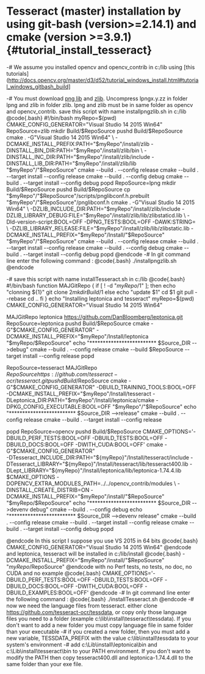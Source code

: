 Tesseract (master) installation by using git-bash (version>=2.14.1) and cmake (version >=3.9.1){#tutorial_install_tesseract}
===============================================================

-#  We assume you installed opencv and opencv_contrib in c:/lib using [this tutorials](http://docs.opencv.org/master/d3/d52/tutorial_windows_install.html#tutorial_windows_gitbash_build]

-# You must download [png lib](https://sourceforge.net/projects/libpng/files/libpng16/1.6.32/lpng1632.zip/download) and [zlib](https://sourceforge.net/projects/libpng/files/zlib/1.2.11/zlib1211.zip/download).
Uncompress lpngx.y.zz in folder lpng and zlib in folder zlib. lpng and zlib must be in same folder as opencv and opencv_contrib.
save this script with name installpngzlib.sh in c:/lib
@code{.bash}
#!/bin/bash
myRepo=$(pwd)
CMAKE_CONFIG_GENERATOR="Visual Studio 14 2015 Win64"
RepoSource=zlib
mkdir Build/$RepoSource
pushd Build/$RepoSource
cmake . -G"Visual Studio 14 2015 Win64" \
-DCMAKE_INSTALL_PREFIX:PATH="$myRepo"/install/zlib -DINSTALL_BIN_DIR:PATH="$myRepo"/install/zlib/bin \
-DINSTALL_INC_DIR:PATH="$myRepo"/install/zlib/include -DINSTALL_LIB_DIR:PATH="$myRepo"/install/zlib/lib "$myRepo"/"$RepoSource"
cmake --build . --config release
cmake --build . --target install --config release
cmake --build . --config debug
cmake --build . --target install --config debug
popd
RepoSource=lpng
mkdir Build/$RepoSource
pushd Build/$RepoSource
cp "$myRepo"/"$RepoSource"/scripts/pnglibconf.h.prebuilt "$myRepo"/"$RepoSource"/pnglibconf.h
cmake . -G"Visual Studio 14 2015 Win64" \
-DZLIB_INCLUDE_DIR:PATH="$myRepo"/install/zlib/include -DZLIB_LIBRARY_DEBUG:FILE="$myRepo"/install/zlib/lib/zlibstaticd.lib \
-Dld-version-script:BOOL=OFF -DPNG_TESTS:BOOL=OFF -DAWK:STRING= \
-DZLIB_LIBRARY_RELEASE:FILE="$myRepo"/install/zlib/lib/zlibstatic.lib -DCMAKE_INSTALL_PREFIX="$myRepo"/Install/"$RepoSource" \
"$myRepo"/"$RepoSource"
cmake --build . --config release
cmake --build . --target install --config release
cmake --build . --config debug
cmake --build . --target install --config debug
popd
@endcode
-#  In git command line enter the following command :
@code{.bash}
./installpngzlib.sh
@endcode

-#  save this script with name installTesseract.sh in c:/lib
@code{.bash}
#!/bin/bash
function MAJGitRepo
{
if [  ! -d "$myRepo/$1"  ]; then
  echo "clonning ${1}"
  git clone $2
  mkdir Build/$1
else
  echo "update $1"
  cd $1
  git pull --rebase
  cd ..
fi
}
echo "Installing leptonica and tesseract"
myRepo=$(pwd)
CMAKE_CONFIG_GENERATOR="Visual Studio 14 2015 Win64"

MAJGitRepo leptonica https://github.com/DanBloomberg/leptonica.git
RepoSource=leptonica
pushd Build/$RepoSource
cmake -G"$CMAKE_CONFIG_GENERATOR" -DCMAKE_INSTALL_PREFIX="$myRepo"/Install/leptonica "$myRepo/$RepoSource"
echo "************************* $Source_DIR -->debug"
cmake --build .  --config release
cmake --build $RepoSource  --target install --config release
popd

RepoSource=tesseract
MAJGitRepo $RepoSource https://github.com/tesseract-ocr/tesseract.git
pushd Build/$RepoSource
cmake -G"$CMAKE_CONFIG_GENERATOR"  -DBUILD_TRAINING_TOOLS:BOOL=OFF -DCMAKE_INSTALL_PREFIX="$myRepo"/Install/tesseract -DLeptonica_DIR:PATH="$myRepo"/Install/leptonica/cmake -DPKG_CONFIG_EXECUTABLE:BOOL=OFF "$myRepo"/"$RepoSource"
echo "************************* $Source_DIR -->release"
cmake --build . --config release
cmake --build .  --target install --config release

popd
RepoSource=opencv
pushd Build/$RepoSource
CMAKE_OPTIONS='-DBUILD_PERF_TESTS:BOOL=OFF -DBUILD_TESTS:BOOL=OFF -DBUILD_DOCS:BOOL=OFF -DWITH_CUDA:BOOL=OFF'
cmake -G"$CMAKE_CONFIG_GENERATOR"  \
-DTesseract_INCLUDE_DIR:PATH="${myRepo}"/Install/tesseract/include -DTesseract_LIBRARY="${myRepo}"/Install/tesseract/lib/tesseract400.lib -DLept_LIBRARY="${myRepo}"/Install/leptonica/lib/leptonica-1.74.4.lib \
$CMAKE_OPTIONS -DOPENCV_EXTRA_MODULES_PATH=../../opencv_contrib/modules \
-DINSTALL_CREATE_DISTRIB=ON -DCMAKE_INSTALL_PREFIX="$myRepo"/install/"$RepoSource"  "$myRepo/$RepoSource"
echo "************************* $Source_DIR -->devenv debug"
cmake --build .  --config debug
echo "************************* $Source_DIR -->devenv release"
cmake --build .  --config release
cmake --build .  --target install --config release
cmake --build .  --target install --config debug
popd

@endcode
    In this script I suppose you use VS 2015 in 64 bits
@code{.bash}
CMAKE_CONFIG_GENERATOR="Visual Studio 14 2015 Win64"
@endcode
    and leptonica, tesseract will be installed in c:/lib/install
@code{.bash}
-DCMAKE_INSTALL_PREFIX="$myRepo"/install/"$RepoSource" "$myRepo/$RepoSource"
@endcode
    with no Perf tests, no tests, no doc, no CUDA and no example
@code{.bash}
CMAKE_OPTIONS='-DBUILD_PERF_TESTS:BOOL=OFF -DBUILD_TESTS:BOOL=OFF -DBUILD_DOCS:BOOL=OFF  -DWITH_CUDA:BOOL=OFF -DBUILD_EXAMPLES:BOOL=OFF'
@endcode
-#  In git command line enter the following command :
@code{.bash}
./installTesseract.sh
@endcode
-# now we need the language files from tesseract. either clone https://github.com/tesseract-ocr/tessdata, or copy only those language files you need to a folder (example c:\\lib\\install\\tesseract\\tessdata). If you don't want to add a new folder you must copy language file in same folder than your executable
-# if you created a new folder, then you must add a new variable, TESSDATA_PREFIX with the value c:\\lib\\install\\tessdata to your system's environment
-# add c:\\Lib\\install\\leptonica\\bin and c:\\Lib\\install\\tesseract\\bin to your PATH environment. If you don't want to modify the PATH then copy tesseract400.dll and leptonica-1.74.4.dll to the same folder than your exe file.